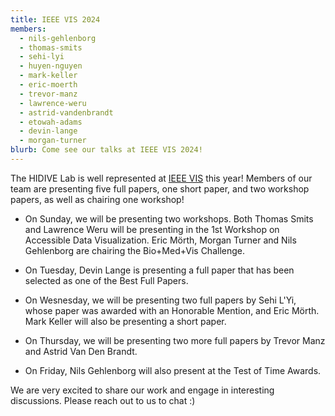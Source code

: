 ```yaml
---
title: IEEE VIS 2024
members:
  - nils-gehlenborg
  - thomas-smits
  - sehi-lyi
  - huyen-nguyen
  - mark-keller
  - eric-moerth
  - trevor-manz
  - lawrence-weru
  - astrid-vandenbrandt
  - etowah-adams
  - devin-lange
  - morgan-turner
blurb: Come see our talks at IEEE VIS 2024!
---
```


The HIDIVE Lab is well represented at [IEEE VIS](https://ieeevis.org/year/2024/welcome) this year! Members of our team are presenting five full papers, one short paper, and two workshop papers, as well as chairing one workshop!

- On Sunday, we will be presenting two workshops. Both Thomas Smits and Lawrence Weru will be presenting in the 1st Workshop on Accessible Data Visualization. Eric Mörth, Morgan Turner and Nils Gehlenborg are chairing the Bio+Med+Vis Challenge.

- On Tuesday, Devin Lange is presenting a full paper that has been selected as one of the Best Full Papers. 

- On Wesnesday, we will be presenting two full papers by Sehi L'Yi, whose paper was awarded with an Honorable Mention, and Eric Mörth. Mark Keller will also be presenting a short paper.

- On Thursday, we will be presenting two more full papers by Trevor Manz and Astrid Van Den Brandt.

- On Friday, Nils Gehlenborg will also present at the Test of Time Awards. 

We are very excited to share our work and engage in interesting discussions. Please reach out to us to chat :)